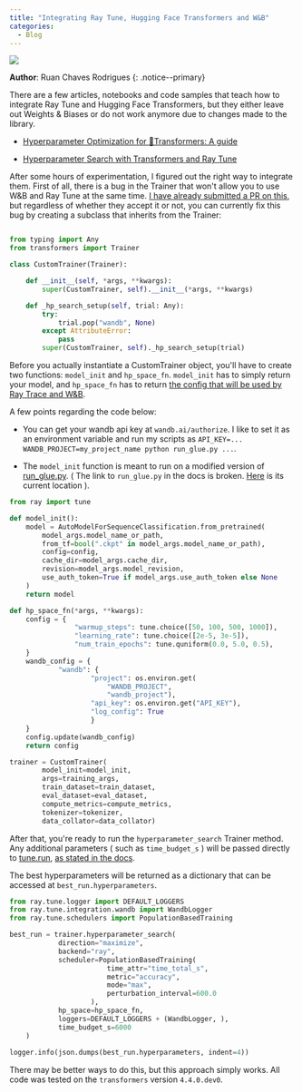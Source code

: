 ```yaml
---
title: "Integrating Ray Tune, Hugging Face Transformers and W&B"
categories:
  - Blog
---
```


<img src="https://raw.githubusercontent.com/ruanchaves/ruanchaves.github.io/master/assets/images/raytransformers.png" style="display: block; margin: auto;" />

**Author**: Ruan Chaves Rodrigues
{: .notice--primary}

There are a few articles, notebooks and code samples that teach how to integrate Ray Tune and Hugging Face Transformers, but they either leave out Weights & Biases or 
do not work anymore due to changes made to the library.

* [Hyperparameter Optimization for 🤗Transformers: A guide](https://huggingface.co/blog/ray-tune)

* [Hyperparameter Search with Transformers and Ray Tune](https://huggingface.co/blog/ray-tune)

After some hours of experimentation, I figured out the right way to integrate them. First of all, there is a bug in the Trainer that won't
allow you to use W&B and Ray Tune at the same time. [I have already submitted a PR on this](https://github.com/huggingface/transformers/pull/10823), 
but regardless of whether they accept it or not, you can currently fix this bug by creating a subclass that inherits from the Trainer:   

```python

from typing import Any 
from transformers import Trainer

class CustomTrainer(Trainer):

    def __init__(self, *args, **kwargs):
        super(CustomTrainer, self).__init__(*args, **kwargs)

    def _hp_search_setup(self, trial: Any):
        try:
            trial.pop("wandb", None)
        except AttributeError:
            pass
        super(CustomTrainer, self)._hp_search_setup(trial)
```

Before you actually instantiate a CustomTrainer object, you'll have to create two functions: `model_init` and `hp_space_fn`. 
`model_init` has to simply return your model, and `hp_space_fn` has to return [the config that will be used by Ray Trace and W&B](https://docs.wandb.ai/integrations/ray-tune).

A few points regarding the code below:

* You can get your wandb api key at `wandb.ai/authorize`. I like to set it as an environment variable and run my scripts as `API_KEY=... WANDB_PROJECT=my_project_name python run_glue.py ...`.

* The `model_init` function is meant to run on a modified version of [run_glue.py](https://huggingface.co/transformers/v2.1.1/examples.html#glue). ( The link to `run_glue.py` in the docs is broken. [Here](https://github.com/huggingface/transformers/blob/master/examples/text-classification/run_glue.py) is its current location ).

```python
from ray import tune

def model_init():
    model = AutoModelForSequenceClassification.from_pretrained(
        model_args.model_name_or_path,
        from_tf=bool(".ckpt" in model_args.model_name_or_path),
        config=config,
        cache_dir=model_args.cache_dir,
        revision=model_args.model_revision,
        use_auth_token=True if model_args.use_auth_token else None
    )
    return model

def hp_space_fn(*args, **kwargs):
    config = {
                "warmup_steps": tune.choice([50, 100, 500, 1000]),
                "learning_rate": tune.choice([2e-5, 3e-5]),
                "num_train_epochs": tune.quniform(0.0, 5.0, 0.5),
    }
    wandb_config = {
            "wandb": {
                    "project": os.environ.get(
                        "WANDB_PROJECT",
                        "wandb_project"),
                    "api_key": os.environ.get("API_KEY"),
                    "log_config": True
                    }
    }
    config.update(wandb_config)
    return config

trainer = CustomTrainer(
        model_init=model_init,
        args=training_args,
        train_dataset=train_dataset,
        eval_dataset=eval_dataset,
        compute_metrics=compute_metrics,
        tokenizer=tokenizer,
        data_collator=data_collator)
 ```
 
 After that, you're ready to run the `hyperparameter_search` Trainer method. Any additional parameters ( such as `time_budget_s` ) will be passed directly to [tune.run](https://docs.ray.io/en/master/tune/api_docs/execution.html), 
 [as stated in the docs](https://huggingface.co/transformers/main_classes/trainer.html).
 
The best hyperparameters will be returned as a dictionary that can be accessed at `best_run.hyperparameters`.

```python
from ray.tune.logger import DEFAULT_LOGGERS
from ray.tune.integration.wandb import WandbLogger
from ray.tune.schedulers import PopulationBasedTraining

best_run = trainer.hyperparameter_search(
            direction="maximize",
            backend="ray",
            scheduler=PopulationBasedTraining(
                        time_attr="time_total_s",
                        metric="accuracy",
                        mode="max",
                        perturbation_interval=600.0
                    ),
            hp_space=hp_space_fn,
            loggers=DEFAULT_LOGGERS + (WandbLogger, ),
            time_budget_s=6000
    )
    
logger.info(json.dumps(best_run.hyperparameters, indent=4))
```

There may be better ways to do this, but this approach simply works. All code was tested on the `transformers` version `4.4.0.dev0`.
